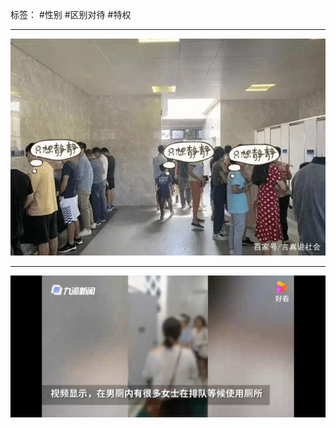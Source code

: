 标签： #性别 #区别对待 #特权
***
![](https://raw.githubusercontent.com/bluntvoice/mypic/main/1673171290923.jpeg)
***
![](https://raw.githubusercontent.com/bluntvoice/mypic/main/1673171297804.jpeg)